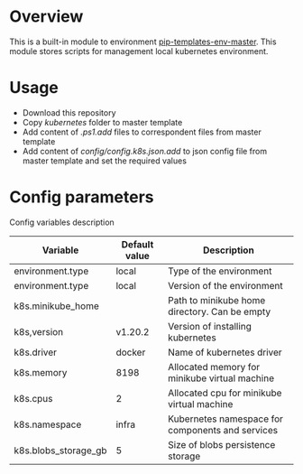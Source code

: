 # Overview

This is a built-in module to environment [pip-templates-env-master](https://github.com/pip-templates/pip-templates-env-master). 
This module stores scripts for management local kubernetes environment.

# Usage

- Download this repository
- Copy *kubernetes* folder to master template
- Add content of *.ps1.add* files to correspondent files from master template
- Add content of *config/config.k8s.json.add* to json config file from master template and set the required values

# Config parameters

Config variables description

| Variable | Default value | Description |
|----|----|---|
| environment.type | local | Type of the environment |
| environment.type | local | Version of the environment |
| k8s.minikube_home |  | Path to minikube home directory. Can be empty |
| k8s,version | v1.20.2 | Version of installing kubernetes |
| k8s.driver | docker | Name of kubernetes driver |
| k8s.memory | 8198 | Allocated memory for minikube virtual machine |
| k8s.cpus | 2 | Allocated cpu for minikube virtual machine |
| k8s.namespace | infra | Kubernetes namespace for components and services |
| k8s.blobs_storage_gb | 5 | Size of blobs persistence storage |
